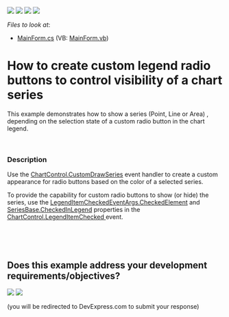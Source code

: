 <!-- default badges list -->
![](https://img.shields.io/endpoint?url=https://codecentral.devexpress.com/api/v1/VersionRange/128574134/13.2.8%2B)
[![](https://img.shields.io/badge/Open_in_DevExpress_Support_Center-FF7200?style=flat-square&logo=DevExpress&logoColor=white)](https://supportcenter.devexpress.com/ticket/details/E4951)
[![](https://img.shields.io/badge/📖_How_to_use_DevExpress_Examples-e9f6fc?style=flat-square)](https://docs.devexpress.com/GeneralInformation/403183)
[![](https://img.shields.io/badge/💬_Leave_Feedback-feecdd?style=flat-square)](#does-this-example-address-your-development-requirementsobjectives)
<!-- default badges end -->
<!-- default file list -->
*Files to look at*:

* [MainForm.cs](./CS/MainForm.cs) (VB: [MainForm.vb](./VB/MainForm.vb))
<!-- default file list end -->
# How to create custom legend radio buttons to control visibility of a chart series


<p>This example demonstrates how to show a series (Point, Line or Area) , depending on the selection state of a custom radio button in the chart legend. </p><br />



<h3>Description</h3>

<p>Use the <a href="https://documentation.devexpress.com/#WindowsForms/DevExpressXtraChartsChartControl_CustomDrawSeriestopic"><u>ChartControl.CustomDrawSeries</u></a> event handler to create a custom appearance for radio buttons based on the color of a selected series.  <br />
</p><p>To provide the capability for custom radio buttons to show (or hide) the series, use the <a href="https://documentation.devexpress.com/#CoreLibraries/DevExpressXtraChartsLegendItemCheckedEventArgs_CheckedElementtopic"><u>LegendItemCheckedEventArgs.CheckedElement</u></a> and <a href="https://documentation.devexpress.com/#CoreLibraries/DevExpressXtraChartsSeriesBase_CheckedInLegendtopic"><u>SeriesBase.CheckedInLegend</u></a> properties in the <a href="https://documentation.devexpress.com/#WindowsForms/DevExpressXtraChartsChartControl_LegendItemCheckedtopic"><u>ChartControl.LegendItemChecked</u></a><u> </u>event.  </p><p><br />
</p>

<br/>


<!-- feedback -->
## Does this example address your development requirements/objectives?

[<img src="https://www.devexpress.com/support/examples/i/yes-button.svg"/>](https://www.devexpress.com/support/examples/survey.xml?utm_source=github&utm_campaign=winforms-chart-create-custom-legend-radio-buttons-to-control-visibility-of-a-chart-series&~~~was_helpful=yes) [<img src="https://www.devexpress.com/support/examples/i/no-button.svg"/>](https://www.devexpress.com/support/examples/survey.xml?utm_source=github&utm_campaign=winforms-chart-create-custom-legend-radio-buttons-to-control-visibility-of-a-chart-series&~~~was_helpful=no)

(you will be redirected to DevExpress.com to submit your response)
<!-- feedback end -->
